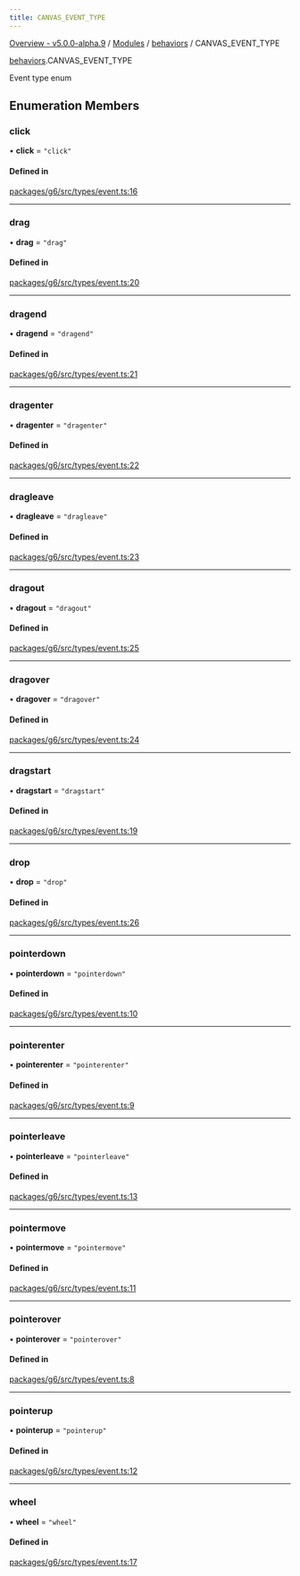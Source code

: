 ```yaml
---
title: CANVAS_EVENT_TYPE
---
```


[Overview - v5.0.0-alpha.9](../../README.en.md) / [Modules](../../modules.en.md) / [behaviors](../../modules/behaviors.en.md) / CANVAS\_EVENT\_TYPE

[behaviors](../../modules/behaviors.en.md).CANVAS_EVENT_TYPE

Event type enum

## Enumeration Members

### click

• **click** = ``"click"``

#### Defined in

[packages/g6/src/types/event.ts:16](https://github.com/antvis/G6/blob/f03c826ec6/packages/g6/src/types/event.ts#L16)

___

### drag

• **drag** = ``"drag"``

#### Defined in

[packages/g6/src/types/event.ts:20](https://github.com/antvis/G6/blob/f03c826ec6/packages/g6/src/types/event.ts#L20)

___

### dragend

• **dragend** = ``"dragend"``

#### Defined in

[packages/g6/src/types/event.ts:21](https://github.com/antvis/G6/blob/f03c826ec6/packages/g6/src/types/event.ts#L21)

___

### dragenter

• **dragenter** = ``"dragenter"``

#### Defined in

[packages/g6/src/types/event.ts:22](https://github.com/antvis/G6/blob/f03c826ec6/packages/g6/src/types/event.ts#L22)

___

### dragleave

• **dragleave** = ``"dragleave"``

#### Defined in

[packages/g6/src/types/event.ts:23](https://github.com/antvis/G6/blob/f03c826ec6/packages/g6/src/types/event.ts#L23)

___

### dragout

• **dragout** = ``"dragout"``

#### Defined in

[packages/g6/src/types/event.ts:25](https://github.com/antvis/G6/blob/f03c826ec6/packages/g6/src/types/event.ts#L25)

___

### dragover

• **dragover** = ``"dragover"``

#### Defined in

[packages/g6/src/types/event.ts:24](https://github.com/antvis/G6/blob/f03c826ec6/packages/g6/src/types/event.ts#L24)

___

### dragstart

• **dragstart** = ``"dragstart"``

#### Defined in

[packages/g6/src/types/event.ts:19](https://github.com/antvis/G6/blob/f03c826ec6/packages/g6/src/types/event.ts#L19)

___

### drop

• **drop** = ``"drop"``

#### Defined in

[packages/g6/src/types/event.ts:26](https://github.com/antvis/G6/blob/f03c826ec6/packages/g6/src/types/event.ts#L26)

___

### pointerdown

• **pointerdown** = ``"pointerdown"``

#### Defined in

[packages/g6/src/types/event.ts:10](https://github.com/antvis/G6/blob/f03c826ec6/packages/g6/src/types/event.ts#L10)

___

### pointerenter

• **pointerenter** = ``"pointerenter"``

#### Defined in

[packages/g6/src/types/event.ts:9](https://github.com/antvis/G6/blob/f03c826ec6/packages/g6/src/types/event.ts#L9)

___

### pointerleave

• **pointerleave** = ``"pointerleave"``

#### Defined in

[packages/g6/src/types/event.ts:13](https://github.com/antvis/G6/blob/f03c826ec6/packages/g6/src/types/event.ts#L13)

___

### pointermove

• **pointermove** = ``"pointermove"``

#### Defined in

[packages/g6/src/types/event.ts:11](https://github.com/antvis/G6/blob/f03c826ec6/packages/g6/src/types/event.ts#L11)

___

### pointerover

• **pointerover** = ``"pointerover"``

#### Defined in

[packages/g6/src/types/event.ts:8](https://github.com/antvis/G6/blob/f03c826ec6/packages/g6/src/types/event.ts#L8)

___

### pointerup

• **pointerup** = ``"pointerup"``

#### Defined in

[packages/g6/src/types/event.ts:12](https://github.com/antvis/G6/blob/f03c826ec6/packages/g6/src/types/event.ts#L12)

___

### wheel

• **wheel** = ``"wheel"``

#### Defined in

[packages/g6/src/types/event.ts:17](https://github.com/antvis/G6/blob/f03c826ec6/packages/g6/src/types/event.ts#L17)
